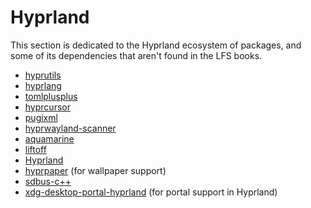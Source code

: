 # Hyprland

This section is dedicated to the Hyprland ecosystem of packages, and some of
its dependencies that aren't found in the LFS books.

- [hyprutils](./1-hyprutils.md)
- [hyprlang](./2-hyprlang.md)
- [tomlplusplus](./3-tomlplusplus.md)
- [hyprcursor](./4-hyprcursor.md)
- [pugixml](./5-pugixml.md)
- [hyprwayland-scanner](./6-hyprwayland-scanner.md)
- [aquamarine](./7-aquamarine.md)
- [liftoff](./8-liftoff.md)
- [Hyprland](./9-hyprland.md)
- [hyprpaper](./10-hyprpaper.md) (for wallpaper support)
- [sdbus-c++](./11-sdbus-cpp.md)
- [xdg-desktop-portal-hyprland](./12-xdg-desktop-portal-hyprland.md) (for portal support in Hyprland)
